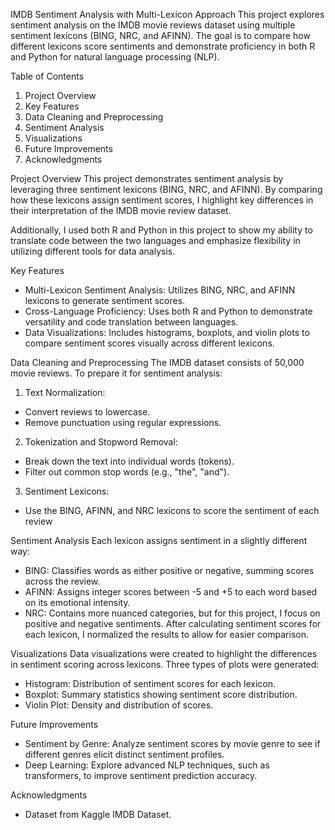 IMDB Sentiment Analysis with Multi-Lexicon Approach
This project explores sentiment analysis on the IMDB movie reviews dataset using multiple sentiment lexicons (BING, NRC, and AFINN). The goal is to compare how different lexicons score sentiments and demonstrate proficiency in both R and Python for natural language processing (NLP).

Table of Contents
1. Project Overview
2. Key Features
3. Data Cleaning and Preprocessing
4. Sentiment Analysis
5. Visualizations
6. Future Improvements
7. Acknowledgments

Project Overview
This project demonstrates sentiment analysis by leveraging three sentiment lexicons (BING, NRC, and AFINN). By comparing how these lexicons assign sentiment scores, I highlight key differences in their interpretation of the IMDB movie review dataset.

Additionally, I used both R and Python in this project to show my ability to translate code between the two languages and emphasize flexibility in utilizing different tools for data analysis.

Key Features
- Multi-Lexicon Sentiment Analysis: Utilizes BING, NRC, and AFINN lexicons to generate sentiment scores.
- Cross-Language Proficiency: Uses both R and Python to demonstrate versatility and code translation between languages.
- Data Visualizations: Includes histograms, boxplots, and violin plots to compare sentiment scores visually across different lexicons.

Data Cleaning and Preprocessing
The IMDB dataset consists of 50,000 movie reviews. To prepare it for sentiment analysis:

1. Text Normalization:
- Convert reviews to lowercase.
- Remove punctuation using regular expressions.
2. Tokenization and Stopword Removal:
- Break down the text into individual words (tokens).
- Filter out common stop words (e.g., "the", "and").
3. Sentiment Lexicons:
- Use the BING, AFINN, and NRC lexicons to score the sentiment of each review

Sentiment Analysis
Each lexicon assigns sentiment in a slightly different way:

- BING: Classifies words as either positive or negative, summing scores across the review.
- AFINN: Assigns integer scores between -5 and +5 to each word based on its emotional intensity.
- NRC: Contains more nuanced categories, but for this project, I focus on positive and negative sentiments.
After calculating sentiment scores for each lexicon, I normalized the results to allow for easier comparison.

Visualizations
Data visualizations were created to highlight the differences in sentiment scoring across lexicons. Three types of plots were generated:

- Histogram: Distribution of sentiment scores for each lexicon.
- Boxplot: Summary statistics showing sentiment score distribution.
- Violin Plot: Density and distribution of scores.

Future Improvements
- Sentiment by Genre: Analyze sentiment scores by movie genre to see if different genres elicit distinct sentiment profiles.
- Deep Learning: Explore advanced NLP techniques, such as transformers, to improve sentiment prediction accuracy.

Acknowledgments
- Dataset from Kaggle IMDB Dataset.
